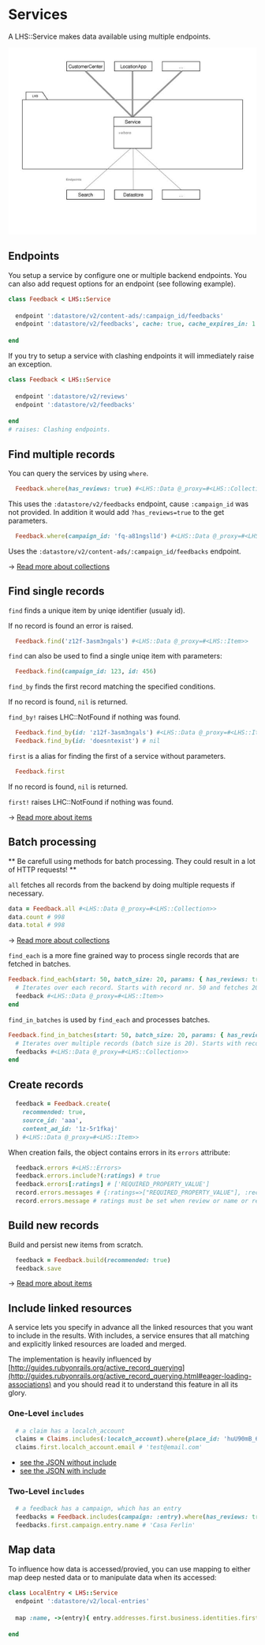 Services
===

A LHS::Service makes data available using multiple endpoints.

![Service](service.jpg)

## Endpoints

You setup a service by configure one or multiple backend endpoints.
You can also add request options for an endpoint (see following example).

```ruby
class Feedback < LHS::Service

  endpoint ':datastore/v2/content-ads/:campaign_id/feedbacks'
  endpoint ':datastore/v2/feedbacks', cache: true, cache_expires_in: 1.day

end
```

If you try to setup a service with clashing endpoints it will immediately raise an exception.

```ruby
class Feedback < LHS::Service

  endpoint ':datastore/v2/reviews'
  endpoint ':datastore/v2/feedbacks'

end
# raises: Clashing endpoints.

```

## Find multiple records

You can query the services by using `where`.

```ruby
  Feedback.where(has_reviews: true) #<LHS::Data @_proxy=#<LHS::Collection>>
```

This uses the `:datastore/v2/feedbacks` endpoint, cause `:campaign_id` was not provided.
In addition it would add `?has_reviews=true` to the get parameters.

```ruby
  Feedback.where(campaign_id: 'fq-a81ngsl1d') #<LHS::Data @_proxy=#<LHS::Collection>>
```
Uses the `:datastore/v2/content-ads/:campaign_id/feedbacks` endpoint.

→ [Read more about collections](collections.md)

## Find single records

`find` finds a unique item by uniqe identifier (usualy id).

If no record is found an error is raised.

```ruby
  Feedback.find('z12f-3asm3ngals') #<LHS::Data @_proxy=#<LHS::Item>>
```

`find` can also be used to find a single uniqe item with parameters:

```ruby
  Feedback.find(campaign_id: 123, id: 456)
```

`find_by` finds the first record matching the specified conditions.

If no record is found, `nil` is returned.

`find_by!` raises LHC::NotFound if nothing was found.

```ruby
  Feedback.find_by(id: 'z12f-3asm3ngals') #<LHS::Data @_proxy=#<LHS::Item>>
  Feedback.find_by(id: 'doesntexist') # nil
```

`first` is a alias for finding the first of a service without parameters.

```ruby
  Feedback.first
```

If no record is found, `nil` is returned.

`first!` raises LHC::NotFound if nothing was found.

→ [Read more about items](items.md)

## Batch processing

** Be carefull using methods for batch processing. They could result in a lot of HTTP requests! **

`all` fetches all records from the backend by doing multiple requests if necessary.

```ruby
data = Feedback.all #<LHS::Data @_proxy=#<LHS::Collection>>
data.count # 998
data.total # 998
```

→ [Read more about collections](collections.md)

`find_each` is a more fine grained way to process single records that are fetched in batches.

```ruby
Feedback.find_each(start: 50, batch_size: 20, params: { has_reviews: true }) do |feedback|
  # Iterates over each record. Starts with record nr. 50 and fetches 20 records each batch.
  feedback #<LHS::Data @_proxy=#<LHS::Item>>
end
```

`find_in_batches` is used by `find_each` and processes batches.
```ruby
Feedback.find_in_batches(start: 50, batch_size: 20, params: { has_reviews: true }) do |feedbacks|
  # Iterates over multiple records (batch size is 20). Starts with record nr. 50 and fetches 20 records each batch.
  feedbacks #<LHS::Data @_proxy=#<LHS::Collection>>
end
```

## Create records

```ruby
  feedback = Feedback.create(
    recommended: true,
    source_id: 'aaa',
    content_ad_id: '1z-5r1fkaj'
  ) #<LHS::Data @_proxy=#<LHS::Item>>
```

When creation fails, the object contains errors in its `errors` attribute:

```ruby
  feedback.errors #<LHS::Errors>
  feedback.errors.include?(:ratings) # true
  feedback.errors[:ratings] # ['REQUIRED_PROPERTY_VALUE']
  record.errors.messages # {:ratings=>["REQUIRED_PROPERTY_VALUE"], :recommended=>["REQUIRED_PROPERTY_VALUE"]}
  record.errors.message # ratings must be set when review or name or review_title is set | The property value is required; it cannot be null, empty, or blank."
```

## Build new records

Build and persist new items from scratch.

```ruby
  feedback = Feedback.build(recommended: true)
  feedback.save
```

→ [Read more about items](items.md)


## Include linked resources

A service lets you specify in advance all the linked resources that you want to include in the results. With includes, a service ensures that all matching and explicitly linked resources are loaded and merged.

The implementation is heavily influenced by [http://guides.rubyonrails.org/active_record_querying](http://guides.rubyonrails.org/active_record_querying.html#eager-loading-associations)
and you should read it to understand this feature in all its glory.

### One-Level `includes`

```ruby
  # a claim has a localch_account
  claims = Claims.includes(:localch_account).where(place_id: 'huU90mB_6vAfUdVz_uDoyA')
  claims.first.localch_account.email # 'test@email.com'
```
* [see the JSON without include](examples/claim_no_include.json)
* [see the JSON with include](examples/claim_with_include.json)

### Two-Level `includes`

```ruby
  # a feedback has a campaign, which has an entry
  feedbacks = Feedback.includes(campaign: :entry).where(has_reviews: true)
  feedbacks.first.campaign.entry.name # 'Casa Ferlin'
```

## Map data

To influence how data is accessed/provied, you can use mapping to either map deep nested data or to manipulate data when its accessed:

```ruby
class LocalEntry < LHS::Service
  endpoint ':datastore/v2/local-entries'

  map :name, ->(entry){ entry.addresses.first.business.identities.first.name }

end
```
